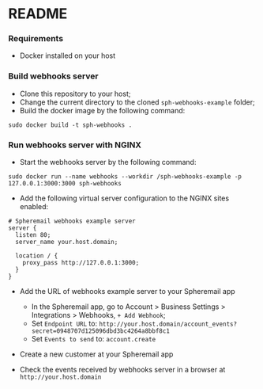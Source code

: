 # README

### Requirements
- Docker installed on your host

### Build webhooks server
- Clone this repository to your host;
- Change the current directory to the cloned `sph-webhooks-example` folder;
- Build the docker image by the following command:

```
sudo docker build -t sph-webhooks .
```

### Run webhooks server with NGINX
- Start the webhooks server by the following command:

```
sudo docker run --name webhooks --workdir /sph-webhooks-example -p 127.0.0.1:3000:3000 sph-webhooks
```
- Add the following virtual server configuration to the NGINX sites enabled:

```
# Spheremail webhooks example server
server {
  listen 80;
  server_name your.host.domain;

  location / {
    proxy_pass http://127.0.0.1:3000;
  }
}
```
- Add the URL of webhooks example server to your Spheremail app
  - In the Spheremail app, go to Account > Business Settings > Integrations > Webhooks, `+ Add Webhook`;
  - Set `Endpoint URL` to: `http://your.host.domain/account_events?secret=0948707d125096dbd3bc4264a8bbf8c1`
  - Set `Events to send` to: `account.create`

- Create a new customer at your Spheremail app
- Check the events received by webhooks server in a browser at `http://your.host.domain`
